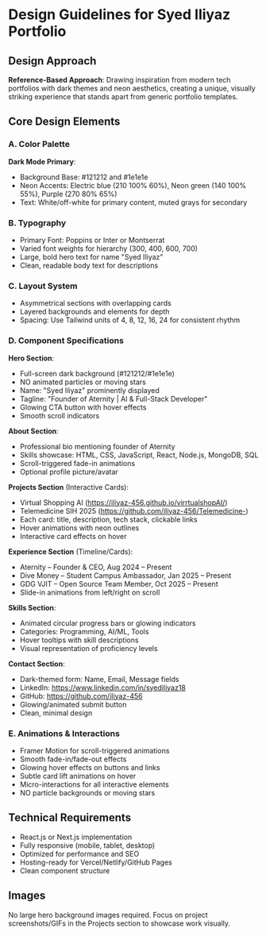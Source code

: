 # Design Guidelines for Syed Iliyaz Portfolio

## Design Approach
**Reference-Based Approach**: Drawing inspiration from modern tech portfolios with dark themes and neon aesthetics, creating a unique, visually striking experience that stands apart from generic portfolio templates.

## Core Design Elements

### A. Color Palette
**Dark Mode Primary**:
- Background Base: #121212 and #1e1e1e
- Neon Accents: Electric blue (210 100% 60%), Neon green (140 100% 55%), Purple (270 80% 65%)
- Text: White/off-white for primary content, muted grays for secondary

### B. Typography
- Primary Font: Poppins or Inter or Montserrat
- Varied font weights for hierarchy (300, 400, 600, 700)
- Large, bold hero text for name "Syed Iliyaz"
- Clean, readable body text for descriptions

### C. Layout System
- Asymmetrical sections with overlapping cards
- Layered backgrounds and elements for depth
- Spacing: Use Tailwind units of 4, 8, 12, 16, 24 for consistent rhythm

### D. Component Specifications

**Hero Section**:
- Full-screen dark background (#121212/#1e1e1e)
- NO animated particles or moving stars
- Name: "Syed Iliyaz" prominently displayed
- Tagline: "Founder of Aternity | AI & Full-Stack Developer"
- Glowing CTA button with hover effects
- Smooth scroll indicators

**About Section**:
- Professional bio mentioning founder of Aternity
- Skills showcase: HTML, CSS, JavaScript, React, Node.js, MongoDB, SQL
- Scroll-triggered fade-in animations
- Optional profile picture/avatar

**Projects Section** (Interactive Cards):
- Virtual Shopping AI (https://iliyaz-456.github.io/virrtualshopAI/)
- Telemedicine SIH 2025 (https://github.com/iliyaz-456/Telemedicine-)
- Each card: title, description, tech stack, clickable links
- Hover animations with neon outlines
- Interactive card effects on hover

**Experience Section** (Timeline/Cards):
- Aternity – Founder & CEO, Aug 2024 – Present
- Dive Money – Student Campus Ambassador, Jan 2025 – Present
- GDG VJIT – Open Source Team Member, Oct 2025 – Present
- Slide-in animations from left/right on scroll

**Skills Section**:
- Animated circular progress bars or glowing indicators
- Categories: Programming, AI/ML, Tools
- Hover tooltips with skill descriptions
- Visual representation of proficiency levels

**Contact Section**:
- Dark-themed form: Name, Email, Message fields
- LinkedIn: https://www.linkedin.com/in/syediliyaz18
- GitHub: https://github.com/iliyaz-456
- Glowing/animated submit button
- Clean, minimal design

### E. Animations & Interactions
- Framer Motion for scroll-triggered animations
- Smooth fade-in/fade-out effects
- Glowing hover effects on buttons and links
- Subtle card lift animations on hover
- Micro-interactions for all interactive elements
- NO particle backgrounds or moving stars

## Technical Requirements
- React.js or Next.js implementation
- Fully responsive (mobile, tablet, desktop)
- Optimized for performance and SEO
- Hosting-ready for Vercel/Netlify/GitHub Pages
- Clean component structure

## Images
No large hero background images required. Focus on project screenshots/GIFs in the Projects section to showcase work visually.
